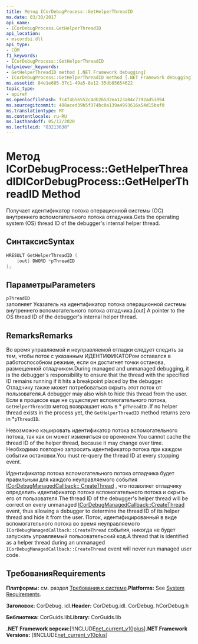 ```yaml
---
title: Метод ICorDebugProcess::GetHelperThreadID
ms.date: 03/30/2017
api_name:
- ICorDebugProcess.GetHelperThreadID
api_location:
- mscordbi.dll
api_type:
- COM
f1_keywords:
- ICorDebugProcess::GetHelperThreadID
helpviewer_keywords:
- GetHelperThreadID method [.NET Framework debugging]
- ICorDebugProcess::GetHelperThreadID method [.NET Framework debugging]
ms.assetid: 84e1e605-37c1-49a5-8e12-35db85654622
topic_type:
- apiref
ms.openlocfilehash: fc4f4b56552c4db265d2ea123a84c7792ad53094
ms.sourcegitcommit: 488aced39b5f374bc0a139a4993616a54d15baf0
ms.translationtype: MT
ms.contentlocale: ru-RU
ms.lasthandoff: 05/12/2020
ms.locfileid: "83213638"
---
```

# <a name="icordebugprocessgethelperthreadid-method"></a><span data-ttu-id="ddb33-102">Метод ICorDebugProcess::GetHelperThreadID</span><span class="sxs-lookup"><span data-stu-id="ddb33-102">ICorDebugProcess::GetHelperThreadID Method</span></span>
<span data-ttu-id="ddb33-103">Получает идентификатор потока операционной системы (ОС) внутреннего вспомогательного потока отладчика.</span><span class="sxs-lookup"><span data-stu-id="ddb33-103">Gets the operating system (OS) thread ID of the debugger's internal helper thread.</span></span>  
  
## <a name="syntax"></a><span data-ttu-id="ddb33-104">Синтаксис</span><span class="sxs-lookup"><span data-stu-id="ddb33-104">Syntax</span></span>  
  
```cpp  
HRESULT GetHelperThreadID (  
    [out] DWORD *pThreadID  
);  
```  
  
## <a name="parameters"></a><span data-ttu-id="ddb33-105">Параметры</span><span class="sxs-lookup"><span data-stu-id="ddb33-105">Parameters</span></span>  
 `pThreadID`  
 <span data-ttu-id="ddb33-106">заполняет Указатель на идентификатор потока операционной системы внутреннего вспомогательного потока отладчика.</span><span class="sxs-lookup"><span data-stu-id="ddb33-106">[out] A pointer to the OS thread ID of the debugger's internal helper thread.</span></span>  
  
## <a name="remarks"></a><span data-ttu-id="ddb33-107">Remarks</span><span class="sxs-lookup"><span data-stu-id="ddb33-107">Remarks</span></span>  
 <span data-ttu-id="ddb33-108">Во время управляемой и неуправляемой отладки следует следить за тем, чтобы поток с указанным ИДЕНТИФИКАТОРом оставался в работоспособном режиме, если он достигнет точки останова, размещенной отладчиком.</span><span class="sxs-lookup"><span data-stu-id="ddb33-108">During managed and unmanaged debugging, it is the debugger's responsibility to ensure that the thread with the specified ID remains running if it hits a breakpoint placed by the debugger.</span></span> <span data-ttu-id="ddb33-109">Отладчику также может потребоваться скрыть этот поток от пользователя.</span><span class="sxs-lookup"><span data-stu-id="ddb33-109">A debugger may also wish to hide this thread from the user.</span></span> <span data-ttu-id="ddb33-110">Если в процессе еще не существует вспомогательного потока, `GetHelperThreadID` метод возвращает ноль в \* `pThreadID` .</span><span class="sxs-lookup"><span data-stu-id="ddb33-110">If no helper thread exists in the process yet, the `GetHelperThreadID` method returns zero in \*`pThreadID`.</span></span>  
  
 <span data-ttu-id="ddb33-111">Невозможно кэшировать идентификатор потока вспомогательного потока, так как он может измениться со временем.</span><span class="sxs-lookup"><span data-stu-id="ddb33-111">You cannot cache the thread ID of the helper thread, because it may change over time.</span></span> <span data-ttu-id="ddb33-112">Необходимо повторно запросить идентификатор потока при каждом событии остановки.</span><span class="sxs-lookup"><span data-stu-id="ddb33-112">You must re-query the thread ID at every stopping event.</span></span>  
  
 <span data-ttu-id="ddb33-113">Идентификатор потока вспомогательного потока отладчика будет правильным для каждого неуправляемого события [ICorDebugManagedCallback:: CreateThread](icordebugmanagedcallback-createthread-method.md) , что позволяет отладчику определить идентификатор потока вспомогательного потока и скрыть его от пользователя.</span><span class="sxs-lookup"><span data-stu-id="ddb33-113">The thread ID of the debugger's helper thread will be correct on every unmanaged [ICorDebugManagedCallback::CreateThread](icordebugmanagedcallback-createthread-method.md) event, thus allowing a debugger to determine the thread ID of its helper thread and hide it from the user.</span></span> <span data-ttu-id="ddb33-114">Поток, идентифицированный в виде вспомогательного потока во время неуправляемого `ICorDebugManagedCallback::CreateThread` события, никогда не будет запускать управляемый пользовательский код.</span><span class="sxs-lookup"><span data-stu-id="ddb33-114">A thread that is identified as a helper thread during an unmanaged `ICorDebugManagedCallback::CreateThread` event will never run managed user code.</span></span>  
  
## <a name="requirements"></a><span data-ttu-id="ddb33-115">Требования</span><span class="sxs-lookup"><span data-stu-id="ddb33-115">Requirements</span></span>  
 <span data-ttu-id="ddb33-116">**Платформы:** см. раздел [Требования к системе](../../get-started/system-requirements.md).</span><span class="sxs-lookup"><span data-stu-id="ddb33-116">**Platforms:** See [System Requirements](../../get-started/system-requirements.md).</span></span>  
  
 <span data-ttu-id="ddb33-117">**Заголовок:** CorDebug. idl.</span><span class="sxs-lookup"><span data-stu-id="ddb33-117">**Header:** CorDebug.idl.</span></span> <span data-ttu-id="ddb33-118">CorDebug. h</span><span class="sxs-lookup"><span data-stu-id="ddb33-118">CorDebug.h</span></span>  
  
 <span data-ttu-id="ddb33-119">**Библиотека:** CorGuids.lib</span><span class="sxs-lookup"><span data-stu-id="ddb33-119">**Library:** CorGuids.lib</span></span>  
  
 <span data-ttu-id="ddb33-120">**.NET Framework версии:**[!INCLUDE[net_current_v10plus](../../../../includes/net-current-v10plus-md.md)]</span><span class="sxs-lookup"><span data-stu-id="ddb33-120">**.NET Framework Versions:** [!INCLUDE[net_current_v10plus](../../../../includes/net-current-v10plus-md.md)]</span></span>
